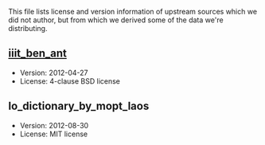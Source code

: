 This file lists license and version information of upstream sources which we did not author, but from which we derived some of the data we're distributing.

[iiit_ben_ant](http://www.festvox.org/databases/iiit_voices/iiit_ben_ant.tar.gz)
--------------

* Version: 2012-04-27
* License: 4-clause BSD license


lo_dictionary_by_mopt_laos
--------------------------

* Version: 2012-08-30
* License: MIT license
